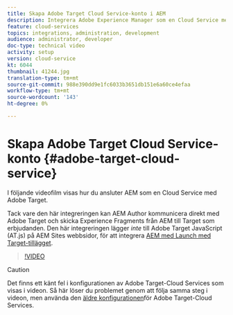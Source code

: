```yaml
---
title: Skapa Adobe Target Cloud Service-konto i AEM
description: Integrera Adobe Experience Manager som en Cloud Service med Adobe Target med Cloud Service och Adobe IMS-autentisering.
feature: cloud-services
topics: integrations, administration, development
audience: administrator, developer
doc-type: technical video
activity: setup
version: cloud-service
kt: 6044
thumbnail: 41244.jpg
translation-type: tm+mt
source-git-commit: 988e390dd9e1fc6033b3651db151e6a60ce4efaa
workflow-type: tm+mt
source-wordcount: '143'
ht-degree: 0%

---
```



# Skapa Adobe Target Cloud Service-konto {#adobe-target-cloud-service}

I följande videofilm visas hur du ansluter AEM som en Cloud Service med Adobe Target.

Tack vare den här integreringen kan AEM Author kommunicera direkt med Adobe Target och skicka Experience Fragments från AEM till Target som erbjudanden.  Den här integreringen lägger *inte* till Adobe Target JavaScript (AT.js) på AEM Sites webbsidor, för att integrera [AEM med Launch med Target-tillägget](../experience-platform-launch/connect-aem-launch-adobe-io.md).

>[!VIDEO](https://video.tv.adobe.com/v/41244?quality=12&learn=on)

>[!CAUTION]
>
>Det finns ett känt fel i konfigurationen av Adobe Target-Cloud Services som visas i videon. Så här löser du problemet genom att följa samma steg i videon, men använda den [äldre konfigurationen](https://docs.adobe.com/content/help/en/experience-manager-learn/aem-target-tutorial/aem-target-implementation/using-aem-cloud-services.html)för Adobe Target-Cloud Services.

